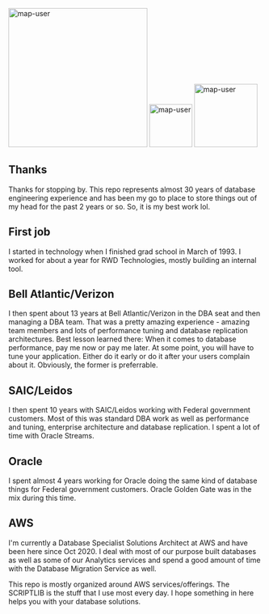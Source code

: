 <img width="275" alt="map-user" src="https://img.shields.io/badge/cloudformation template deployments-516-blue"> <img width="85" alt="map-user" src="https://img.shields.io/badge/views-6961-green"> <img width="125" alt="map-user" src="https://img.shields.io/badge/unique visits-2298-green">

## Thanks
Thanks for stopping by. This repo represents almost 30 years of database engineering experience and has been my go to place to store things out of my head for the past 2 years or so. So, it is my best work lol.

## First job
I started in technology when I finished grad school in March of 1993. I worked for about a year for RWD Technologies, mostly building an internal tool.

## Bell Atlantic/Verizon
I then spent about 13 years at Bell Atlantic/Verizon in the DBA seat and then managing a DBA team. That was a pretty amazing experience - amazing team members and lots of performance tuning and database replication architectures. Best lesson learned there: When it comes to database performance, pay me now or pay me later. At some point, you will have to tune your application. Either do it early or do it after your users complain about it. Obviously, the former is preferrable.

## SAIC/Leidos
I then spent 10 years with SAIC/Leidos working with Federal government customers. Most of this was standard DBA work as well as performance and tuning, enterprise architecture and database replication. I spent a lot of time with Oracle Streams.

## Oracle
I spent almost 4 years working for Oracle doing the same kind of database things for Federal government customers. Oracle Golden Gate was in the mix during this time.

## AWS
I'm currently a Database Specialist Solutions Architect at AWS and have been here since Oct 2020. I deal with most of our purpose built databases as well as some of our Analytics services and spend a good amount of time with the Database Migration Service as well.

This repo is mostly organized around AWS services/offerings. The SCRIPTLIB is the stuff that I use most every day.
I hope something in here helps you with your database solutions.

